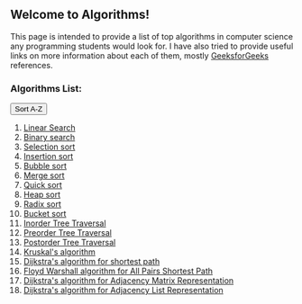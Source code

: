 ## Welcome to Algorithms!

This page is intended to provide a list of top algorithms in computer science any programming students would look for. I have also tried to provide useful links on more information about each of them, mostly <a href="https://www.geeksforgeeks.org/" target="_blank">GeeksforGeeks</a> references.

### Algorithms List:
<button onclick="sortList()">Sort A-Z</button>

<ol id="id01">
  <li><a href="https://www.geeksforgeeks.org/linear-search/" target="_blank">Linear Search</a></li>
  <li><a href="http://geeksquiz.com/binary-search/" target="_blank">Binary search</a></li>  
  <li><a href="http://geeksquiz.com/selection-sort/" target="_blank">Selection sort</a></li>
  <li><a href="http://geeksquiz.com/insertion-sort/" target="_blank">Insertion sort</a></li>
  <li><a href="http://geeksquiz.com/bubble-sort/" target="_blank">Bubble sort</a></li>
  <li><a href="http://geeksquiz.com/merge-sort/" target="_blank">Merge sort</a></li>
  <li><a href="http://geeksquiz.com/quick-sort/" target="_blank">Quick sort</a></li>
  <li><a href="http://geeksquiz.com/heap-sort/" target="_blank">Heap sort</a></li>
  <li><a href="https://www.geeksforgeeks.org/radix-sort/" target="_blank">Radix sort</a></li>
  <li><a href="https://www.geeksforgeeks.org/bucket-sort-2/" target="_blank">Bucket sort</a></li>
  <li><a href="https://www.geeksforgeeks.org/tree-traversals-inorder-preorder-and-postorder/" target="_blank">Inorder Tree Traversal</a></li>
  <li><a href="https://www.geeksforgeeks.org/tree-traversals-inorder-preorder-and-postorder/" target="_blank">Preorder Tree Traversal</a></li>
  <li><a href="https://www.geeksforgeeks.org/tree-traversals-inorder-preorder-and-postorder/" target="_blank">Postorder Tree Traversal</a></li>  
  <li><a href="https://www.geeksforgeeks.org/kruskals-minimum-spanning-tree-algorithm-greedy-algo-2/" target="_blank">Kruskal's algorithm</a></li>
  <li><a href="https://www.geeksforgeeks.org/dijkstras-shortest-path-algorithm-greedy-algo-7/" target="_blank">Dijkstra's algorithm for shortest path</a></li>
  <li><a href="https://www.geeksforgeeks.org/floyd-warshall-algorithm-dp-16/" target="_blank">Floyd Warshall algorithm for All Pairs Shortest Path</a></li>
  <li><a href="https://www.geeksforgeeks.org/prims-minimum-spanning-tree-mst-greedy-algo-5/" target="_blank">Dijkstra's algorithm for Adjacency Matrix Representation</a></li>
  <li><a href="https://www.geeksforgeeks.org/dijkstras-algorithm-for-adjacency-list-representation-greedy-algo-8/" target="_blank">Dijkstra's algorithm for Adjacency List Representation</a></li>
</ol>

<script>
// Reference: this script is from https://www.w3schools.com/howto/howto_js_sort_list.asp
function sortList() {
  var list, i, switching, b, shouldSwitch;
  list = document.getElementById("id01");
  switching = true;
  /* Make a loop that will continue until
  no switching has been done: */
  while (switching) {
    // Start by saying: no switching is done:
    switching = false;
    b = list.getElementsByTagName("LI");
    // Loop through all list items:
    for (i = 0; i < (b.length - 1); i++) {
      // Start by saying there should be no switching:
      shouldSwitch = false;
      /* Check if the next item should
      switch place with the current item: */
      if (b[i].innerHTML.toLowerCase() > b[i + 1].innerHTML.toLowerCase()) {
        /* If next item is alphabetically lower than current item,
        mark as a switch and break the loop: */
        shouldSwitch = true;
        break;
      }
    }
    if (shouldSwitch) {
      /* If a switch has been marked, make the switch
      and mark the switch as done: */
      b[i].parentNode.insertBefore(b[i + 1], b[i]);
      switching = true;
    }
  }
}
</script>
